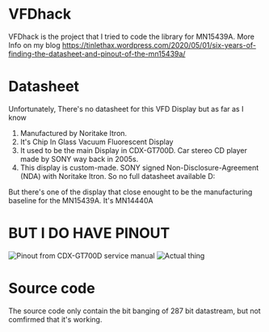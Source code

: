 # VFDhack
VFDhack is the project that I tried to code the library for MN15439A. More Info on my blog https://tinlethax.wordpress.com/2020/05/01/six-years-of-finding-the-datasheet-and-pinout-of-the-mn15439a/

# Datasheet

Unfortunately, There's no datasheet for this VFD Display but as far as I know

1. Manufactured by Noritake Itron. 
2. It's Chip In Glass Vacuum Fluorescent Display 
3. It used to be the main Display in CDX-GT700D. Car stereo CD player made by SONY way back in 2005s.
4. This display is custom-made. SONY signed Non-Disclosure-Agreement (NDA) with Noritake Itron. So no full datasheet available D:


But there's one of the display that close enought to be the manufacturing baseline for the MN15439A. It's MN14440A 

# BUT I DO HAVE PINOUT 

![Pinout from CDX-GT700D service manual](https://tinlethax.files.wordpress.com/2020/05/service_manual3.png)
![Actual thing](https://3g4zpw.bn.files.1drv.com/y4mKyH7eJ1yTGaRiTI9MW2V7h5LcOD4xVoQQt-13Q081j3SKQBJp4DOd7w8G_lDZ-pH3jxa8YsHAq4-LBMg2eRPlq-IhBheBpS8xwrEd6YQSQQb7UJb5Qw8E28-Sxf3cA0m7YeL83z7kj8P6CozIrhz2_qBiEoNS8UYaAitQItRswdgqQPk_DwOevwMEVuqrEm9JG3GOxp0w-G_yyGVJ3EzLA?width=5888&height=3312&cropmode=none)

# Source code 
The source code only contain the bit banging of 287 bit datastream, but not comfirmed that it's working.
